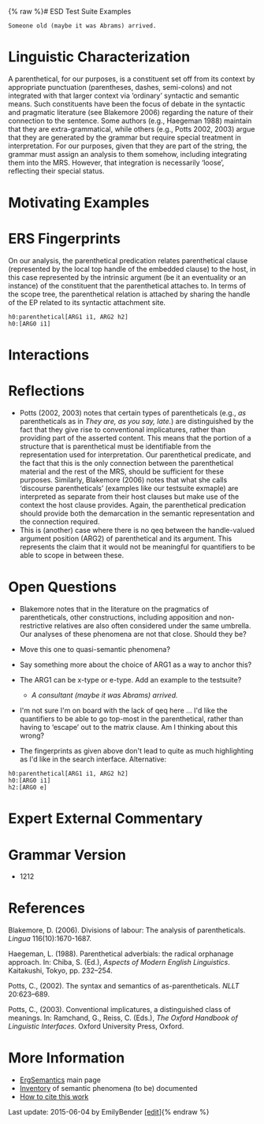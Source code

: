 {% raw %}# ESD Test Suite Examples

    Someone old (maybe it was Abrams) arrived.

# Linguistic Characterization

A parenthetical, for our purposes, is a constituent set off from its
context by appropriate punctuation (parentheses, dashes, semi-colons)
and not integrated with that larger context via ‘ordinary’ syntactic and
semantic means. Such constituents have been the focus of debate in the
syntactic and pragmatic literature (see Blakemore 2006) regarding the
nature of their connection to the sentence. Some authors (e.g., Haegeman
1988) maintain that they are extra-grammatical, while others (e.g.,
Potts 2002, 2003) argue that they are generated by the grammar but
require special treatment in interpretation. For our purposes, given
that they are part of the string, the grammar must assign an analysis to
them somehow, including integrating them into the MRS. However, that
integration is necessarily ‘loose’, reflecting their special status.

# Motivating Examples

# ERS Fingerprints

On our analysis, the parenthetical predication relates parenthetical
clause (represented by the local top handle of the embedded clause) to
the host, in this case represented by the intrinsic argument (be it an
eventuality or an instance) of the constituent that the parenthetical
attaches to. In terms of the scope tree, the parenthetical relation is
attached by sharing the handle of the EP related to its syntactic
attachment site.

    h0:parenthetical[ARG1 i1, ARG2 h2]
    h0:[ARG0 i1]

# Interactions

# Reflections

- Potts (2002, 2003) notes that certain types of parentheticals (e.g.,
*as* parentheticals as in *They are, as you say, late.*) are
distinguished by the fact that they give rise to conventional
implicatures, rather than providing part of the asserted content.
This means that the portion of a structure that is parenthetical
must be identifiable from the representation used for
interpretation. Our parenthetical predicate, and the fact that this
is the only connection between the parenthetical material and the
rest of the MRS, should be sufficient for these purposes. Similarly,
Blakemore (2006) notes that what she calls ‘discourse
parentheticals’ (examples like our testsuite exmaple) are
interpreted as separate from their host clauses but make use of the
context the host clause provides. Again, the parenthetical
predication should provide both the demarcation in the semantic
representation and the connection required.
- This is (another) case where there is no qeq between the
handle-valued argument position (ARG2) of parenthetical and its
argument. This represents the claim that it would not be meaningful
for quantifiers to be able to scope in between these.

# Open Questions

- Blakemore notes that in the literature on the pragmatics of
parentheticals, other constructions, including apposition and
non-restrictive relatives are also often considered under the same
umbrella. Our analyses of these phenomena are not that close. Should
they be?
- Move this one to quasi-semantic phenomena?
- Say something more about the choice of ARG1 as a way to anchor this?
- The ARG1 can be x-type or e-type. Add an example to the testsuite?
  
  - *A consultant (maybe it was Abrams) arrived.*
- I'm not sure I'm on board with the lack of qeq here ... I'd like the
quantifiers to be able to go top-most in the parenthetical, rather
than having to ‘escape’ out to the matrix clause. Am I thinking
about this wrong?
- The fingerprints as given above don't lead to quite as much
highlighting as I'd like in the search interface. Alternative:

<!-- -->


    h0:parenthetical[ARG1 i1, ARG2 h2]
    h0:[ARG0 i1]
    h2:[ARG0 e]

# Expert External Commentary

# Grammar Version

- 1212

# References

Blakemore, D. (2006). Divisions of labour: The analysis of
parentheticals. *Lingua* 116(10):1670-1687.

Haegeman, L. (1988). Parenthetical adverbials: the radical orphanage
approach. In: Chiba, S. (Ed.), *Aspects of Modern English Linguistics*.
Kaitakushi, Tokyo, pp. 232–254.

Potts, C., (2002). The syntax and semantics of as-parentheticals. *NLLT*
20:623–689.

Potts, C., (2003). Conventional implicatures, a distinguished class of
meanings. In: Ramchand, G., Reiss, C. (Eds.), *The Oxford Handbook of
Linguistic Interfaces*. Oxford University Press, Oxford.

# More Information

- [ErgSemantics](https://delph-in.github.io/docs/erg/ErgSemantics) main page
- [Inventory](https://delph-in.github.io/docs/erg/ErgSemantics_Inventory) of semantic phenomena (to be)
documented
- [How to cite this work](https://delph-in.github.io/docs/erg/ErgSemantics_HowToCite)

Last update: 2015-06-04 by EmilyBender [[edit](https://github.com/delph-in/docs/wiki/ErgSemantics_Parentheticals/_edit)]{% endraw %}